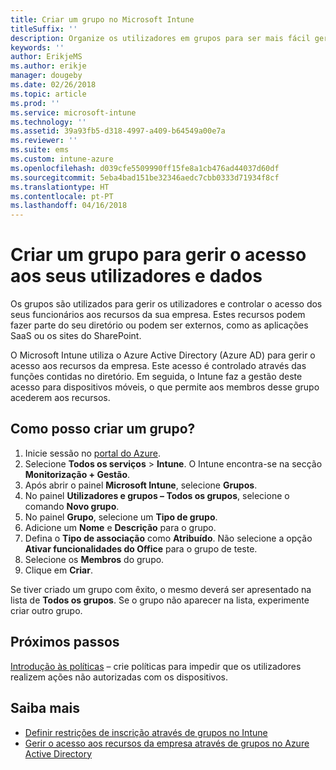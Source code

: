 ```yaml
---
title: Criar um grupo no Microsoft Intune
titleSuffix: ''
description: Organize os utilizadores em grupos para ser mais fácil gerir as políticas e aplicações a que podem aceder.
keywords: ''
author: ErikjeMS
ms.author: erikje
manager: dougeby
ms.date: 02/26/2018
ms.topic: article
ms.prod: ''
ms.service: microsoft-intune
ms.technology: ''
ms.assetid: 39a93fb5-d318-4997-a409-b64549a00e7a
ms.reviewer: ''
ms.suite: ems
ms.custom: intune-azure
ms.openlocfilehash: d039cfe5509990ff15fe8a1cb476ad44037d60df
ms.sourcegitcommit: 5eba4bad151be32346aedc7cbb0333d71934f8cf
ms.translationtype: HT
ms.contentlocale: pt-PT
ms.lasthandoff: 04/16/2018
---
```

# <a name="create-a-group-to-manage-your-users-and-data-access"></a>Criar um grupo para gerir o acesso aos seus utilizadores e dados

Os grupos são utilizados para gerir os utilizadores e controlar o acesso dos seus funcionários aos recursos da sua empresa. Estes recursos podem fazer parte do seu diretório ou podem ser externos, como as aplicações SaaS ou os sites do SharePoint.

O Microsoft Intune utiliza o Azure Active Directory (Azure AD) para gerir o acesso aos recursos da empresa. Este acesso é controlado através das funções contidas no diretório. Em seguida, o Intune faz a gestão deste acesso para dispositivos móveis, o que permite aos membros desse grupo acederem aos recursos.

## <a name="how-do-i-create-a-group"></a>Como posso criar um grupo?

1. Inicie sessão no [portal do Azure](https://portal.azure.com).
2. Selecione **Todos os serviços** > **Intune**. O Intune encontra-se na secção **Monitorização + Gestão**.
3. Após abrir o painel **Microsoft Intune**, selecione **Grupos**.
4. No painel **Utilizadores e grupos – Todos os grupos**, selecione o comando **Novo grupo**.
5. No painel **Grupo**, selecione um **Tipo de grupo**.
5. Adicione um **Nome** e **Descrição** para o grupo.
6. Defina o **Tipo de associação** como **Atribuído**. Não selecione a opção **Ativar funcionalidades do Office** para o grupo de teste.
7. Selecione os **Membros** do grupo.
7. Clique em **Criar**.

Se tiver criado um grupo com êxito, o mesmo deverá ser apresentado na lista de **Todos os grupos**. Se o grupo não aparecer na lista, experimente criar outro grupo.

## <a name="next-steps"></a>Próximos passos

[Introdução às políticas](get-started-policies.md) – crie políticas para impedir que os utilizadores realizem ações não autorizadas com os dispositivos.

## <a name="learn-more"></a>Saiba mais

* [Definir restrições de inscrição através de grupos no Intune](groups-add.md)
* [Gerir o acesso aos recursos da empresa através de grupos no Azure Active Directory](https://docs.microsoft.com/azure/active-directory/active-directory-manage-groups)
